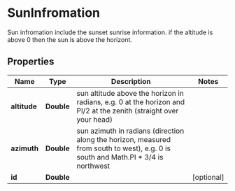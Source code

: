 
# SunInfromation

Sun infromation include the sunset sunrise information.  if the altitude is above 0 then the sun is above the horizont. 

## Properties
Name | Type | Description | Notes
------------ | ------------- | ------------- | -------------
**altitude** | **Double** |sun altitude above the horizon in radians, e.g. 0 at the horizon and PI/2 at the zenith (straight over your head)  | 
**azimuth** | **Double** | sun azimuth in radians (direction along the horizon, measured from south to west), e.g. 0 is south and Math.PI * 3/4 is northwest | 
**id** | **Double** |  |  [optional]



